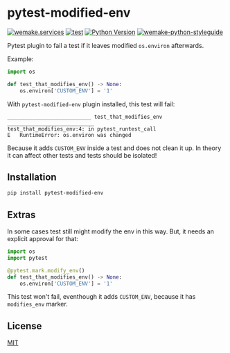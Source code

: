 # pytest-modified-env

[![wemake.services](https://img.shields.io/badge/%20-wemake.services-green.svg?label=%20&logo=data%3Aimage%2Fpng%3Bbase64%2CiVBORw0KGgoAAAANSUhEUgAAABAAAAAQCAMAAAAoLQ9TAAAABGdBTUEAALGPC%2FxhBQAAAAFzUkdCAK7OHOkAAAAbUExURQAAAAAAAAAAAAAAAAAAAAAAAAAAAAAAAP%2F%2F%2F5TvxDIAAAAIdFJOUwAjRA8xXANAL%2Bv0SAAAADNJREFUGNNjYCAIOJjRBdBFWMkVQeGzcHAwksJnAPPZGOGAASzPzAEHEGVsLExQwE7YswCb7AFZSF3bbAAAAABJRU5ErkJggg%3D%3D)](https://wemake.services)
[![test](https://github.com/wemake-services/pytest-modified-env/actions/workflows/test.yml/badge.svg?branch=master&event=push)](https://github.com/wemake-services/pytest-modified-env/actions/workflows/test.yml)
[![Python Version](https://img.shields.io/pypi/pyversions/pytest-modified-env.svg)](https://pypi.org/project/pytest-modified-env/)
[![wemake-python-styleguide](https://img.shields.io/badge/style-wemake-000000.svg)](https://github.com/wemake-services/wemake-python-styleguide)

Pytest plugin to fail a test if it leaves modified `os.environ` afterwards.

Example:

```python
import os

def test_that_modifies_env() -> None:
    os.environ['CUSTOM_ENV'] = '1'
```

With `pytest-modified-env` plugin installed, this test will fail:

```
___________________________ test_that_modifies_env ____________________________
test_that_modifies_env:4: in pytest_runtest_call
E   RuntimeError: os.environ was changed
```

Because it adds `CUSTOM_ENV` inside a test and does not clean it up.
In theory it can affect other tests and tests should be isolated!


## Installation

```bash
pip install pytest-modified-env
```


## Extras

In some cases test still might modify the env in this way. 
But, it needs an explicit approval for that:

```python
import os
import pytest

@pytest.mark.modify_env()
def test_that_modifies_env() -> None:
    os.environ['CUSTOM_ENV'] = '1'
```

This test won't fail, eventhough it adds `CUSTOM_ENV`,
because it has `modifies_env` marker.


## License

[MIT](https://github.com/wemake-services/pytest-modified-env/blob/master/LICENSE)
